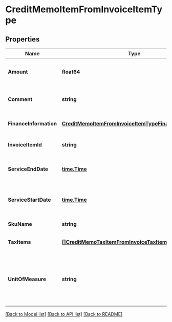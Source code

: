 # CreditMemoItemFromInvoiceItemType

## Properties
Name | Type | Description | Notes
------------ | ------------- | ------------- | -------------
**Amount** | **float64** | The amount of the invoice item.  | [default to null]
**Comment** | **string** | Comments about the invoice item.  | [optional] [default to null]
**FinanceInformation** | [**CreditMemoItemFromInvoiceItemTypeFinanceInformation**](CreditMemoItemFromInvoiceItemType_financeInformation.md) |  | [optional] [default to null]
**InvoiceItemId** | **string** | The ID of the invoice item.  | [optional] [default to null]
**ServiceEndDate** | [**time.Time**](time.Time.md) | The service end date of the invoice item.   | [optional] [default to null]
**ServiceStartDate** | [**time.Time**](time.Time.md) | The service start date of the invoice item.   | [optional] [default to null]
**SkuName** | **string** | The name of the SKU.  | [default to null]
**TaxItems** | [**[]CreditMemoTaxItemFromInvoiceTaxItemType**](CreditMemoTaxItemFromInvoiceTaxItemType.md) | Container for taxation items.  | [optional] [default to null]
**UnitOfMeasure** | **string** | The definable unit that you measure when determining charges.  | [optional] [default to null]

[[Back to Model list]](../README.md#documentation-for-models) [[Back to API list]](../README.md#documentation-for-api-endpoints) [[Back to README]](../README.md)



